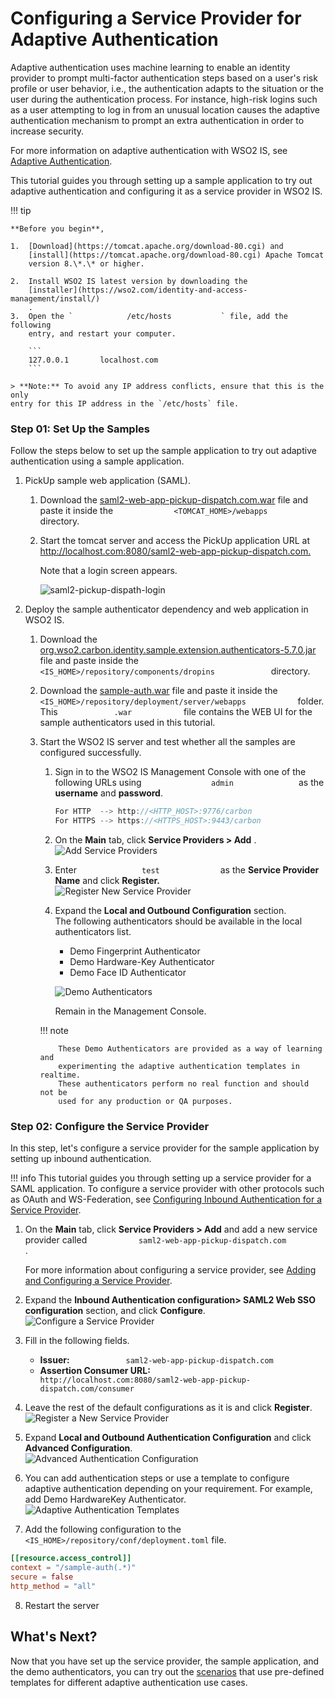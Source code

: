 # Configuring a Service Provider for Adaptive Authentication

Adaptive authentication uses machine learning to enable an identity
provider to prompt multi-factor authentication steps based on a user's
risk profile or user behavior, i.e., the authentication adapts to the
situation or the user during the authentication process. For instance,
high-risk logins such as a user attempting to log in from an unusual
location causes the adaptive authentication mechanism to prompt an extra
authentication in order to increase security.

For more information on adaptive authentication with WSO2 IS, see
[Adaptive Authentication](../../learn/adaptive-authentication).

This tutorial guides you through setting up a sample application to try
out adaptive authentication and configuring it as a service provider in
WSO2 IS.

!!! tip
    
    **Before you begin**,
    
    1.  [Download](https://tomcat.apache.org/download-80.cgi) and
        [install](https://tomcat.apache.org/download-80.cgi) Apache Tomcat
        version 8.\*.\* or higher.
    
    2.  Install WSO2 IS latest version by downloading the
        [installer](https://wso2.com/identity-and-access-management/install/)
        .
    3.  Open the `            /etc/hosts           ` file, add the following
        entry, and restart your computer.
    
        ```
        127.0.0.1       localhost.com
        ```

    > **Note:** To avoid any IP address conflicts, ensure that this is the only
    entry for this IP address in the `/etc/hosts` file.
    


### Step 01: Set Up the Samples

Follow the steps below to set up the sample application to try out
adaptive authentication using a sample application.

1.  PickUp sample web application (SAML).
    1.  Download the [saml2-web-app-pickup-dispatch.com.war](../../assets/attachments/saml2-web-app-pickup-dispatch.com.war)
        file and paste it inside the
        `              <TOMCAT_HOME>/webapps             ` directory.

    2.  Start the tomcat server and access the PickUp application URL at
        <http://localhost.com:8080/saml2-web-app-pickup-dispatch.com.>

        Note that a login screen appears.
        
        ![saml2-pickup-dispath-login](../assets/img/tutorials/saml2-pickup-dispatch-login.png)

2.  Deploy the sample authenticator dependency and web application in
    WSO2 IS.

    1.  Download the [org.wso2.carbon.identity.sample.extension.authenticators-5.7.0.jar](../../assets/attachments/org.wso2.carbon.identity.sample.extension.authenticators-5.7.0.jar) file and paste inside the
        `              <IS_HOME>/repository/components/dropins             ` directory.

    2.  Download the [sample-auth.war](../../assets/attachments/sample-auth.war) file and paste it inside the `             <IS_HOME>/repository/deployment/server/webapps            `
        folder.  
        This `             .war            ` file contains the WEB UI
        for the sample authenticators used in this tutorial.
    3.  Start the WSO2 IS server and test whether all the samples are
        configured successfully.

        1.  Sign in to the WSO2 IS Management Console with one of the
            following URLs using `                admin               `
            as the **username** and **password**.

            ``` java
            For HTTP  --> http://<HTTP_HOST>:9776/carbon
            For HTTPS --> https://<HTTPS_HOST>:9443/carbon
            ```

        2.  On the **Main** tab, click **Service Providers &gt; Add**
            .  
            ![Add Service Providers](../assets/img/tutorials/add-service-providers.png)
        3.  Enter `               test              ` as the **Service
            Provider Name** and click **Register.**  
            ![Register New Service Provider](../assets/img/tutorials/add-new-sp-1.png)
        4.  Expand the **Local and Outbound Configuration** section.  
            The following authenticators should be available in the
            local authenticators list.

            -   Demo Fingerprint Authenticator
            -   Demo Hardware-Key Authenticator
            -   Demo Face ID Authenticator

            ![Demo Authenticators](../assets/img/tutorials/demo-authenticators.png)

            Remain in the Management Console.

        !!! note
        
                These Demo Authenticators are provided as a way of learning and
                experimenting the adaptive authentication templates in realtime.
                These authenticators perform no real function and should not be
                used for any production or QA purposes.
        

### Step 02: Configure the Service Provider

In this step, let's configure a service provider for the sample
application by setting up inbound authentication.

!!! info
    This tutorial guides you through setting up a service provider for a
    SAML application. To configure a service provider with other protocols
    such as OAuth and WS-Federation, see [Configuring Inbound Authentication
    for a Service Provider](../../learn/configuring-inbound-authentication-for-a-service-provider).

1.  On the **Main** tab, click **Service Providers &gt; Add** and add a
    new service provider called
    `            saml2-web-app-pickup-dispatch.com           ` .

    For more information about configuring a service provider, see
    [Adding and Configuring a Service
    Provider](../../learn/adding-and-configuring-a-service-provider).

2.  Expand the **Inbound Authentication configuration&gt; SAML2 Web SSO
    configuration** section, and click **Configure**.  
    ![Configure a Service Provider](../assets/img/tutorials/configure-saml-sso.png)
3.  Fill in the following fields.  
    -   **Issuer:**
        `             saml2-web-app-pickup-dispatch.com            `
    -   **Assertion Consumer URL:**
        `             http://localhost.com:8080/saml2-web-app-pickup-dispatch.com/consumer            `
4.  Leave the rest of the default configurations as it is and click
    **Register**.  
    ![Register a New Service Provider](../assets/img/tutorials/registering-a-service-provider.png)
5.  Expand **Local and Outbound Authentication Configuration** and click
    **Advanced Configuration**.  
    ![Advanced Authentication Configuration](../assets/img/tutorials/advanced-auth-config.png)
6.  You can add authentication steps or use a template to configure
    adaptive authentication depending on your requirement. For example,
    add Demo HardwareKey Authenticator.  
    ![Adaptive Authentication Templates](../assets/img/tutorials/adaptive-auth-templates.png)
7.  Add the following configuration to the `<IS_HOME>/repository/conf/deployment.toml` file. 

   ``` toml
   [[resource.access_control]]
   context = "/sample-auth(.*)"
   secure = false
   http_method = "all"
   ```    
8. Restart the server   

## What's Next?

Now that you have set up the service provider, the sample application,
and the demo authenticators, you can try out the [scenarios](../../learn/adaptive-authentication-scenarios)
that use pre-defined templates for different adaptive authentication use
cases.
